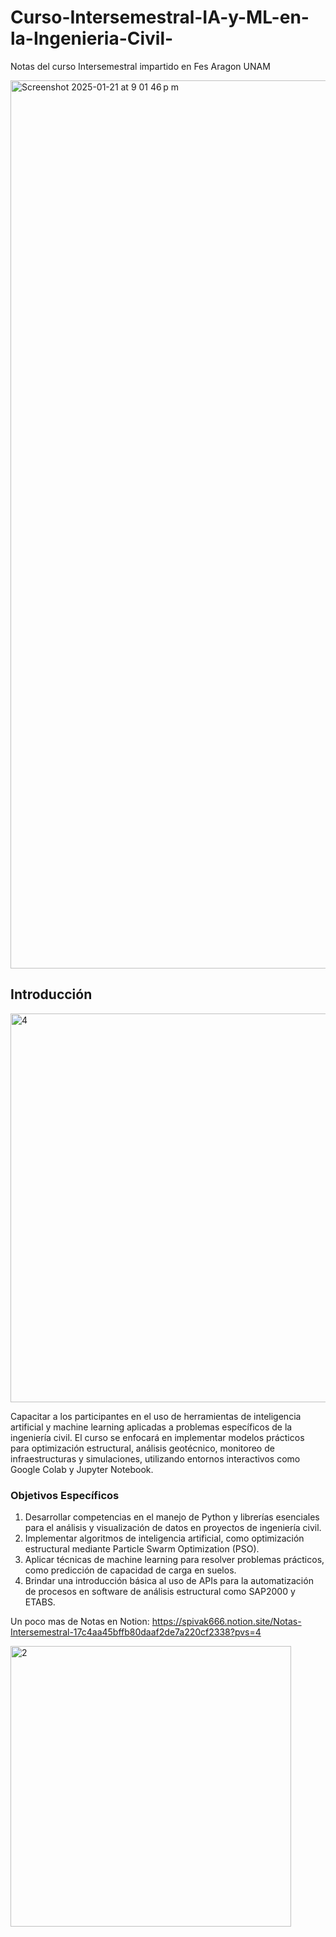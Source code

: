 # Curso-Intersemestral-IA-y-ML-en-la-Ingenieria-Civil-
Notas del curso Intersemestral impartido en Fes Aragon UNAM

<img width="1421" alt="Screenshot 2025-01-21 at 9 01 46 p m" src="https://github.com/user-attachments/assets/db8e8f95-97df-41f5-b14a-ec5267bf9b61" />


## Introducción

<img width="622" alt="4" src="https://github.com/user-attachments/assets/78ecab1c-cc89-411d-87c9-ad003b92b374" />

Capacitar a los participantes en el uso de herramientas de inteligencia artificial y machine learning aplicadas a problemas específicos de la ingeniería civil. El curso se enfocará en implementar modelos prácticos para optimización estructural, análisis geotécnico, monitoreo de infraestructuras y simulaciones, utilizando entornos interactivos como Google Colab y Jupyter Notebook.


### **Objetivos Específicos**

1. Desarrollar competencias en el manejo de Python y librerías esenciales para el análisis y visualización de datos en proyectos de ingeniería civil.
2. Implementar algoritmos de inteligencia artificial, como optimización estructural mediante Particle Swarm Optimization (PSO).
3. Aplicar técnicas de machine learning para resolver problemas prácticos, como predicción de capacidad de carga en suelos.
5. Brindar una introducción básica al uso de APIs para la automatización de procesos en software de análisis estructural como SAP2000 y ETABS.

Un poco mas de Notas en Notion: https://spivak666.notion.site/Notas-Intersemestral-17c4aa45bffb80daaf2de7a220cf2338?pvs=4





<img width="449" alt="2" src="https://github.com/user-attachments/assets/16b437e9-1caa-41e7-b75a-de38d4489575" />
